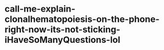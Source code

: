 # call-me-explain-clonalhematopoiesis-on-the-phone-right-now-its-not-sticking-iHaveSoManyQuestions-lol